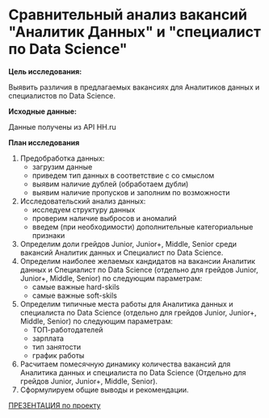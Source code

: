 # **Сравнительный анализ вакансий "Аналитик Данных" и "специалист по Data Science"**
**Цель исследования:**

Выявить различия в предлагаемых вакансиях для Аналитиков данных и специалистов по Data Science.

**Исходные данные:**

Данные получены из API HH.ru

**План исследования**

1. Предобработка данных:
    - загрузим данные
    - приведем тип данных в соответствие с со смыслом
    - выявим наличие дублей (обработаем дубли)
    - выявим наличие пропусков и заполним по возможности
2. Исследовательский анализ данных:
    - исследуем структуру данных
    - проверим наличие выбросов и аномалий
    - введем (при необходимости) дополнительные категориальные признаки
3. Определим доли грейдов Junior, Junior+, Middle, Senior среди вакансий Аналитик данных и Специалист по Data Science.
4. Определим наиболее желаемых кандидатов на вакансии Аналитик данных и Специалист по Data Science (отдельно для грейдов Junior, Junior+, Middle, Senior) по следующим параметрам:
    - самые важные hard-skils
    - самые важные soft-skils
5. Определим типичные места работы для Аналитика данных и специалиста по Data Science (отдельно для грейдов Junior, Junior+, Middle, Senior) по следующим параметрам:
    - ТОП-работодателей
    - зарплата
    - тип занятости
    - график работы
6. Расчитаем помесячную динамику количества вакансий для Аналитика данных и специалиста по Data Science (Отдельно для грейдов Junior, Junior+, Middle, Senior).
7. Сформулируем общие выводы и рекомендации.

[ПРЕЗЕНТАЦИЯ по проекту](https://docs.google.com/presentation/d/1Uamf_DZlffyPIgi3-WotIQgdHr558pvDAgGq7EW8NJs/edit?usp=sharing)
